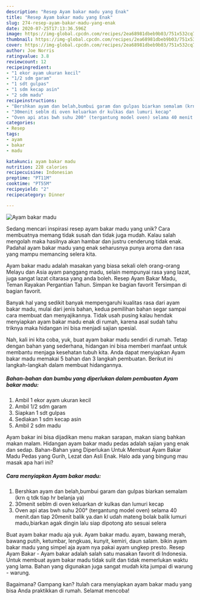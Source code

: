 ```yaml
---
description: "Resep Ayam bakar madu yang Enak"
title: "Resep Ayam bakar madu yang Enak"
slug: 274-resep-ayam-bakar-madu-yang-enak
date: 2020-07-25T17:13:36.596Z
image: https://img-global.cpcdn.com/recipes/2ea68981dbeb9b03/751x532cq70/ayam-bakar-madu-foto-resep-utama.jpg
thumbnail: https://img-global.cpcdn.com/recipes/2ea68981dbeb9b03/751x532cq70/ayam-bakar-madu-foto-resep-utama.jpg
cover: https://img-global.cpcdn.com/recipes/2ea68981dbeb9b03/751x532cq70/ayam-bakar-madu-foto-resep-utama.jpg
author: Joe Norris
ratingvalue: 3.8
reviewcount: 12
recipeingredient:
- "1 ekor ayam ukuran kecil"
- "1/2 sdm garam"
- "1 sdt gulpas"
- "1 sdm kecap asin"
- "2 sdm madu"
recipeinstructions:
- "Bershkan ayam dan belah,bumbui garam dan gulpas biarkan semalam (krn q tdk tiap hr belanja ya)"
- "30menit seblm di oven keluarkan dr kulkas dan lumuri kecap"
- "Oven api atas bwh suhu 200° (tergantung model oven) selama 40 menit.dan tiap 20menit balik ya.dan kl udah mateng bolak balik lumuri madu,biarkan agak dingin lalu siap dipotong ato sesuai selera"
categories:
- Resep
tags:
- ayam
- bakar
- madu

katakunci: ayam bakar madu 
nutrition: 228 calories
recipecuisine: Indonesian
preptime: "PT11M"
cooktime: "PT55M"
recipeyield: "2"
recipecategory: Dinner

---
```



![Ayam bakar madu](https://img-global.cpcdn.com/recipes/2ea68981dbeb9b03/751x532cq70/ayam-bakar-madu-foto-resep-utama.jpg)

Sedang mencari inspirasi resep ayam bakar madu yang unik? Cara membuatnya memang tidak susah dan tidak juga mudah. Kalau salah mengolah maka hasilnya akan hambar dan justru cenderung tidak enak. Padahal ayam bakar madu yang enak seharusnya punya aroma dan rasa yang mampu memancing selera kita.

Ayam bakar madu adalah masakan yang biasa sekali oleh orang-orang Melayu dan Asia ayam panggang madu, selain mempunyai rasa yang lazat, juga sangat lazat citarasa yang anda boleh. Resep Ayam Bakar Madu, Teman Rayakan Pergantian Tahun. Simpan ke bagian favorit Tersimpan di bagian favorit.

Banyak hal yang sedikit banyak mempengaruhi kualitas rasa dari ayam bakar madu, mulai dari jenis bahan, kedua pemilihan bahan segar sampai cara membuat dan menyajikannya. Tidak usah pusing kalau hendak menyiapkan ayam bakar madu enak di rumah, karena asal sudah tahu triknya maka hidangan ini bisa menjadi sajian spesial.


Nah, kali ini kita coba, yuk, buat ayam bakar madu sendiri di rumah. Tetap dengan bahan yang sederhana, hidangan ini bisa memberi manfaat untuk membantu menjaga kesehatan tubuh kita. Anda dapat menyiapkan Ayam bakar madu memakai 5 bahan dan 3 langkah pembuatan. Berikut ini langkah-langkah dalam membuat hidangannya.

<!--inarticleads1-->

##### Bahan-bahan dan bumbu yang diperlukan dalam pembuatan Ayam bakar madu:

1. Ambil 1 ekor ayam ukuran kecil
1. Ambil 1/2 sdm garam
1. Siapkan 1 sdt gulpas
1. Sediakan 1 sdm kecap asin
1. Ambil 2 sdm madu


Ayam bakar ini bisa dijadikan menu makan sarapan, makan siang bahkan makan malam. Hidangan ayam bakar madu pedas adalah sajian yang enak dan sedap. Bahan-Bahan yang Diperlukan Untuk Membuat Ayam Bakar Madu Pedas yang Gurih, Lezat dan Asli Enak. Halo ada yang bingung mau masak apa hari ini? 

<!--inarticleads2-->

##### Cara menyiapkan Ayam bakar madu:

1. Bershkan ayam dan belah,bumbui garam dan gulpas biarkan semalam (krn q tdk tiap hr belanja ya)
1. 30menit seblm di oven keluarkan dr kulkas dan lumuri kecap
1. Oven api atas bwh suhu 200° (tergantung model oven) selama 40 menit.dan tiap 20menit balik ya.dan kl udah mateng bolak balik lumuri madu,biarkan agak dingin lalu siap dipotong ato sesuai selera


Buat ayam bakar madu aja yuk. Ayam bakar madu. ayam, bawang merah, bawang putih, ketumbar, lengkuas, kunyit, kemiri, daun salam. bikin ayam bakar madu yang simpel aja ayam nya pakai ayam ungkep presto. Resep Ayam Bakar - Ayam bakar adalah salah satu masakan favorit di Indonesia. Untuk membuat ayam bakar madu tidak sulit dan tidak memerlukan waktu yang lama. Bahan yang digunakan juga sangat mudah kita jumpai di warung - warung. 

Bagaimana? Gampang kan? Itulah cara menyiapkan ayam bakar madu yang bisa Anda praktikkan di rumah. Selamat mencoba!
